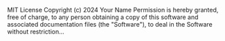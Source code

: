 MIT License
Copyright (c) 2024 Your Name
Permission is hereby granted, free of charge, to any person obtaining a copy of this software and associated documentation files (the "Software"), to deal in the Software without restriction...
